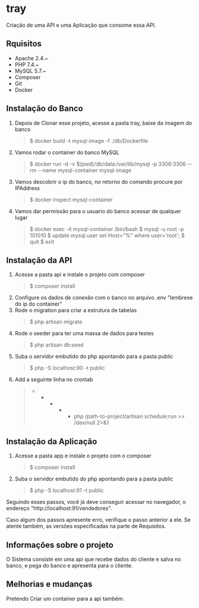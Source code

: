 # tray
Criação de uma API e uma Aplicação que consome essa API.

## Rquisitos
* Apache 2.4.~
* PHP 7.4.~
* MySQL 5.7.~ 
* Composer
* Git
* Docker

## Instalação do Banco
1. Depois de Clonar esse projeto, acesse a pasta tray, baixe da imagem do banco
   > $ docker build -t mysql-image -f ./db/Dockerfile
2. Vamos rodar o container do banco MySQL
   > $ docker run -d -v $(pwd)/db/data:/var/lib/mysql -p 3306:3306 --rm --name mysql-container mysql-image
3. Vamos descobrir o ip do banco, no retorno do comando procure por IPAddress
   > $ docker inspect mysql-container
4. Vamos dar permissão para o usuario do banco acessar de qualquer lugar
   > $ docker exec -it mysql-container /bin/bash
   > $ mysql -u root -p 101010
   > $ update mysql.user set Host="%" where user='root';
   > $ quit
   > $ exit

## Instalação da API
1. Acesse a pasta api e instale o projeto com composer
   > $ composer install
2. Configure os dados de conexão com o banco no arquivo .env "lembrese do ip do container"
3. Rode o migration para criar a estrutura de tabelas
   > $ php artisan migrate
4. Rode o seeder para ter uma massa de dados para testes
   > $ php artisan db:seed
5. Suba o servidor embutido do php apontando para a pasta public
   > $ php -S localhost:90 -t public
6. Add a seguinte linha no crontab
   > * * * * * php /path-to-project/artisan schedule:run >> /dev/null 2>&1

## Instalação da Aplicação
1. Acesse a pasta app e instale o projeto com o composer
   > $ composer install
2. Suba o servidor embutido do php apontando para a pasta public
   > $ php -S localhost:91 -t public

Seguindo esses passos, você já deve conseguir acessar no navegador, o endereço "http://localhost:91/vendedores".

Caso algum dos passos apresente erro, verifique o passo anterior a ele. Se atente também, as versões especificadas na parte de Requisitos.

## Informações sobre o projeto
O Sistema consiste em uma api que recebe dados do cliente e salva no banco, e pega do banco e apresenta para o cliente.

## Melhorias e mudanças
Pretendo Criar um container para a api também.